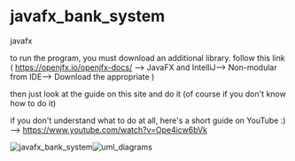 # javafx_bank_system
javafx

to run the program, you must download an additional library. follow this link ( https://openjfx.io/openjfx-docs/ --> JavaFX and IntelliJ--> Non-modular from IDE--> Download the appropriate <JavaFX SDK> )
  
then just look at the guide on this site and do it (of course if you don't know how to do it)

if you don't understand what to do at all, here's a short guide on YouTube :)  --> https://www.youtube.com/watch?v=Ope4icw6bVk






![javafx_bank_system](https://user-images.githubusercontent.com/74898205/199305084-cd0f96da-c612-4f35-a3c5-017d70ca3323.png)![uml_diagrams](https://user-images.githubusercontent.com/74898205/199305094-ac44180b-a6ad-495b-9b1a-6add01b71c75.png)


